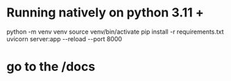 # Running natively on python 3.11 + 
python -m venv venv
source venv/bin/activate
pip install -r requirements.txt
uvicorn server:app --reload --port 8000

# go to the <url>/docs